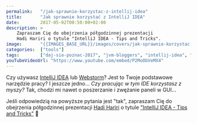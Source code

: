```yaml
---
permalink:   "/jak-sprawnie-korzystac-z-intellij-idea"
title:       "Jak sprawnie korzystać z IntelliJ IDEA"
date:        2017-05-02T00:50:00+02:00
description: >
    Zapraszam Cię do obejrzenia półgodzinnej prezentacji 
    Hadi Hariri o tytule "IntelliJ IDEA - Tips and Tricks".
image:       "{{IMAGES_BASE_URL}}/images/covers/jak-sprawnie-korzystac-z-intellij-idea.png"
categories:  ["tools"]
tags:        ["daj-sie-poznac-2017", "jvm-bloggers", "intellij-idea", "productivity", "ide"]
youTubeVideoUrl: "https://www.youtube.com/embed/P2MoObVeMX4"
---
```


Czy używasz [IntelliJ IDEA]( https://www.jetbrains.com/idea/ )
lub [Webstorm]( https://www.jetbrains.com/webstorm/?fromMenu )?
Jest to Twoje podstawowe narzędzie pracy? I jeszcze jedno…
*Czy pracując w tym IDE korzystasz z myszy?*
Tak, chodzi mi nawet o poszerzanie i zwężanie paneli w GUI…

Jeśli odpowiedzią na powyższe pytania jest "tak", zapraszam Cię
do obejrzenia półgodzinnej prezentacji
[Hadi Hariri]( http://hadihariri.com/ )
o tytule ["IntelliJ IDEA - Tips and Tricks"]( https://youtu.be/P2MoObVeMX4 )
🙂

